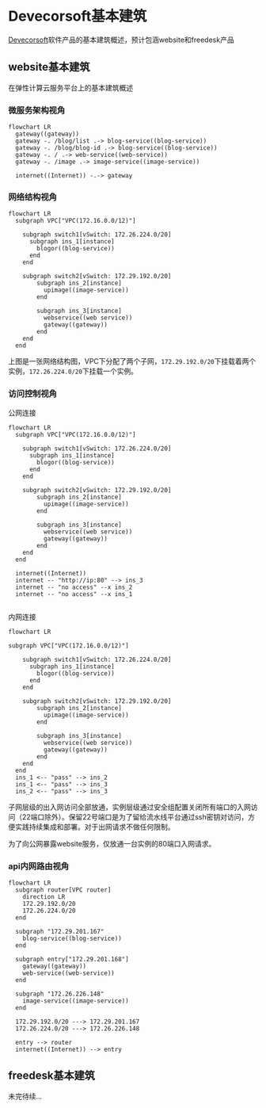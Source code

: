 # Devecorsoft基本建筑

[Devecorsoft](https://github.com/DevecorSoft)软件产品的基本建筑概述，预计包涵website和freedesk产品

## website基本建筑

在弹性计算云服务平台上的基本建筑概述

### 微服务架构视角

```mermaid
flowchart LR
  gateway((gateway))
  gateway -. /blog/list .-> blog-service((blog-service))
  gateway -. /blog/blog-id .-> blog-service((blog-service))
  gateway -. / .-> web-service((web-service))
  gateway -. /image .-> image-service((image-service))

  internet((Internet)) -.-> gateway
```

### 网络结构视角

```mermaid
flowchart LR
  subgraph VPC["VPC(172.16.0.0/12)"]

    subgraph switch1[vSwitch: 172.26.224.0/20]
      subgraph ins_1[instance]
        blogor((blog-service))
      end
    end

    subgraph switch2[vSwitch: 172.29.192.0/20]
        subgraph ins_2[instance]
          upimage((image-service))
        end
      
        subgraph ins_3[instance]
          webservice((web service))
          gateway((gateway))
        end
    end
  end
```


上图是一张网络结构图，VPC下分配了两个子网，`172.29.192.0/20`下挂载着两个实例，`172.26.224.0/20`下挂载一个实例。

### 访问控制视角

公网连接

```mermaid
flowchart LR
  subgraph VPC["VPC(172.16.0.0/12)"]

    subgraph switch1[vSwitch: 172.26.224.0/20]
      subgraph ins_1[instance]
        blogor((blog-service))
      end
    end

    subgraph switch2[vSwitch: 172.29.192.0/20]
        subgraph ins_2[instance]
          upimage((image-service))
        end
      
        subgraph ins_3[instance]
          webservice((web service))
          gateway((gateway))
        end
    end
  end

  internet((Internet))
  internet -- "http://ip:80" --> ins_3
  internet -- "no access" --x ins_2
  internet -- "no access" --x ins_1
  
```

内网连接

```mermaid
flowchart LR

subgraph VPC["VPC(172.16.0.0/12)"]

    subgraph switch1[vSwitch: 172.26.224.0/20]
      subgraph ins_1[instance]
        blogor((blog-service))
      end
    end

    subgraph switch2[vSwitch: 172.29.192.0/20]
        subgraph ins_2[instance]
          upimage((image-service))
        end
      
        subgraph ins_3[instance]
          webservice((web service))
          gateway((gateway))
        end
    end
  end
  ins_1 <-- "pass" --> ins_2
  ins_1 <-- "pass" --> ins_3
  ins_2 <-- "pass" --> ins_3
```

子网层级的出入网访问全部放通，实例层级通过安全组配置关闭所有端口的入网访问（22端口除外）。保留22号端口是为了留给流水线平台通过ssh密钥对访问，方便实践持续集成和部署。对于出网请求不做任何限制。

为了向公网暴露website服务，仅放通一台实例的80端口入网请求。

### api内网路由视角

```mermaid
flowchart LR
  subgraph router[VPC router]
    direction LR
    172.29.192.0/20
    172.26.224.0/20
  end

  subgraph "172.29.201.167"
    blog-service((blog-service))
  end

  subgraph entry["172.29.201.168"]
    gateway((gateway))
    web-service((web-service))
  end

  subgraph "172.26.226.148"
    image-service((image-service))
  end

  172.29.192.0/20 ---> 172.29.201.167
  172.26.224.0/20 ---> 172.26.226.148

  entry --> router
  internet((Internet)) --> entry
```

## freedesk基本建筑

未完待续...
